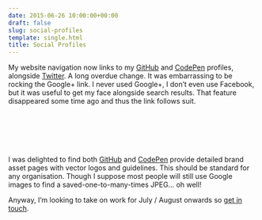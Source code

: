 ```yaml
---
date: 2015-06-26 10:00:00+00:00
draft: false
slug: social-profiles
template: single.html
title: Social Profiles
---
```


My website navigation now links to my [GitHub](https://github.com/dbushell/) and [CodePen](http://codepen.io/dbushell/) profiles, alongside [Twitter](http://twitter.com/dbushell/). A long overdue change. It was embarrassing to be rocking the Google+ link. I never used Google+, I don’t even use Facebook, but it was useful to get my face alongside search results. That feature disappeared some time ago and thus the link follows suit.

<p class="b-post__image">
    <svg style="display:inline-block;width:70px;height:70px;" role="image"><use xlink:href="#svg--github"></use></svg>
    <svg style="display:inline-block;width:70px;height:70px;" role="image"><use xlink:href="#svg--codepen"></use></svg>
</p>

I was delighted to find both [GitHub](https://github.com/logos) and [CodePen](http://blog.codepen.io/documentation/brand-assets/logos/) provide detailed brand asset pages with vector logos and guidelines. This should be standard for any organisation. Though I suppose most people will still use Google images to find a saved-one-to-many-times JPEG… oh well!

Anyway, I’m looking to take on work for July / August onwards so [get in touch](/contact/).

